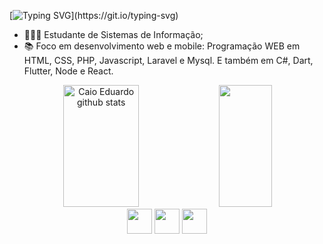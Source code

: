 [![Typing SVG](https://readme-typing-svg.herokuapp.com/?color=FAFAD2&size=35&center=true&vCenter=true&width=1000&lines=Olá,+Sejam+Bem+Vindos(as);Sou+Caio+Eduardo;Tenho+23+anos;Estudante+de+Sistemas+de+Informação!!!)](https://git.io/typing-svg)

- 👩🏻‍💻 Estudante de Sistemas de Informação;
- 📚 Foco em desenvolvimento web e mobile: 
        Programação WEB em HTML, CSS, PHP, Javascript, Laravel e Mysql.
        E também em C#, Dart, Flutter, Node e React.
        
<div align="center">  
  <img width="49%" height="195px" src="https://github-readme-stats-sigma-five.vercel.app/api?username=CaioPyro&show_icons=true&count_private=true&hide_border=true&title_color=4B0082&icon_color=7FFFD4&text_color=c9d1d9&bg_color=0d1117" alt="Caio Eduardo github stats"/> 
  <img width="41%" height="195px" src="https://github-readme-stats-sigma-five.vercel.app/api/top-langs/?username=CaioPyro&layout=compact&hide_border=true&title_color=7FFFD4&text_color=ff91a4&bg_color=0d1117"/>
</div>

<div align="center"> 
  <a href="https://www.linkedin.com/in/caio-eduardo-981a7a21a/" target="_blank"><img src="https://user-images.githubusercontent.com/122987929/213333787-9a57e6be-58d8-482c-92bd-5677031d02ae.jpg" width="40px"></a>
  <a href = "mailto:caio.edu100@gmail.com"><img src="https://user-images.githubusercontent.com/122987929/213333721-63294d35-6371-49d8-b335-096f9c2754d8.JPG" width="40px"></a>
  <a href="https://api.whatsapp.com/send?phone=5564981592760"><img src="https://user-images.githubusercontent.com/122987929/213334174-ff06ef33-8141-4ebe-b41d-919d89231659.JPG" width="40px"></a> 

